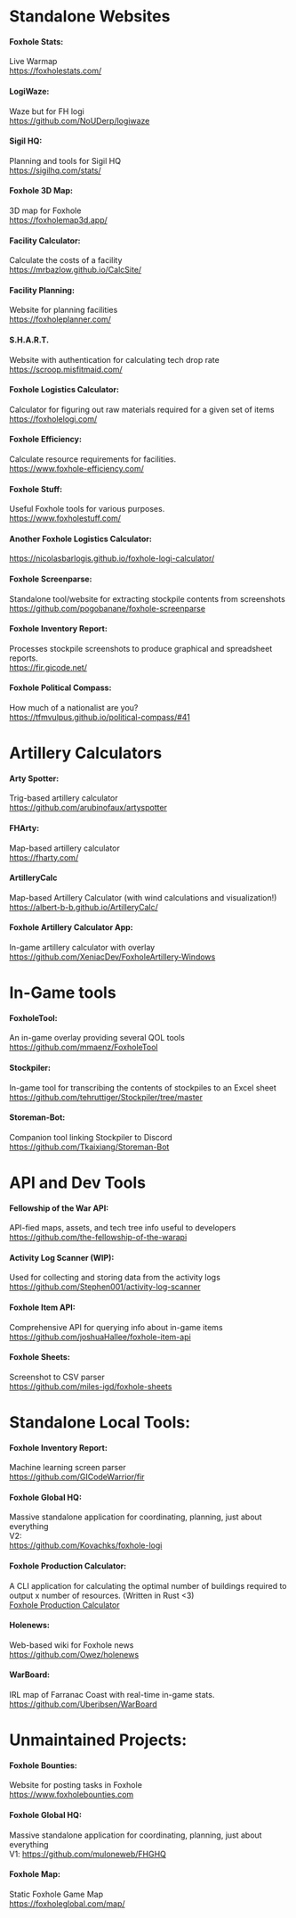 # Standalone Websites

#### Foxhole Stats:  
Live Warmap   
https://foxholestats.com/

#### LogiWaze:  
Waze but for FH logi    
https://github.com/NoUDerp/logiwaze

#### Sigil HQ:
Planning and tools for Sigil HQ  
https://sigilhq.com/stats/

#### Foxhole 3D Map:  
3D map for Foxhole  
https://foxholemap3d.app/

#### Facility Calculator:  
Calculate the costs of a facility  
https://mrbazlow.github.io/CalcSite/  

#### Facility Planning:
Website for planning facilities  
https://foxholeplanner.com/

#### S.H.A.R.T.
Website with authentication for calculating tech drop rate  
https://scroop.misfitmaid.com/

#### Foxhole Logistics Calculator:  
Calculator for figuring out raw materials required for a given set of items    
https://foxholelogi.com/

#### Foxhole Efficiency:  
Calculate resource requirements for facilities.  
https://www.foxhole-efficiency.com/  

#### Foxhole Stuff:  
Useful Foxhole tools for various purposes.  
https://www.foxholestuff.com/

#### Another Foxhole Logistics Calculator:  
https://nicolasbarlogis.github.io/foxhole-logi-calculator/

#### Foxhole Screenparse:  
Standalone tool/website for extracting stockpile contents from screenshots  
https://github.com/pogobanane/foxhole-screenparse

#### Foxhole Inventory Report:
Processes stockpile screenshots to produce graphical and spreadsheet reports.  
https://fir.gicode.net/

#### Foxhole Political Compass:  
How much of a nationalist are you?  
https://tfmvulpus.github.io/political-compass/#41

# Artillery Calculators

#### Arty Spotter:  
Trig-based artillery calculator  
https://github.com/arubinofaux/artyspotter

#### FHArty:  
Map-based artillery calculator  
https://fharty.com/

#### ArtilleryCalc
Map-based Artillery Calculator (with wind calculations and visualization!)  
https://albert-b-b.github.io/ArtilleryCalc/

#### Foxhole Artillery Calculator App:  
In-game artillery calculator with overlay  
https://github.com/XeniacDev/FoxholeArtillery-Windows

# In-Game tools

#### FoxholeTool:  
An in-game overlay providing several QOL tools  
https://github.com/mmaenz/FoxholeTool

#### Stockpiler:  
In-game tool for transcribing the contents of stockpiles to an Excel sheet    
https://github.com/tehruttiger/Stockpiler/tree/master

#### Storeman-Bot:  
Companion tool linking Stockpiler to Discord    
https://github.com/Tkaixiang/Storeman-Bot  

# API and Dev Tools

#### Fellowship of the War API:
API-fied maps, assets, and tech tree info useful to developers      
https://github.com/the-fellowship-of-the-warapi

#### Activity Log Scanner (WIP):  
Used for collecting and storing data from the activity logs    
https://github.com/Stephen001/activity-log-scanner

#### Foxhole Item API:  
Comprehensive API for querying info about in-game items     
https://github.com/joshuaHallee/foxhole-item-api

#### Foxhole Sheets:  
Screenshot to CSV parser    
https://github.com/miles-igd/foxhole-sheets

# Standalone Local Tools:

#### Foxhole Inventory Report:  
Machine learning screen parser  
https://github.com/GICodeWarrior/fir  

#### Foxhole Global HQ:  
Massive standalone application for coordinating, planning, just about everything   
V2:  
https://github.com/Kovachks/foxhole-logi

#### Foxhole Production Calculator:  
A CLI application for calculating the optimal number of buildings required to output x number of resources. (Written in Rust <3)  
[Foxhole Production Calculator](https://github.com/bahildebrand/foxhole-production-calculator/tree/master/foxhole-production-calculator-cli)

#### Holenews:  
Web-based wiki for Foxhole news    
https://github.com/Owez/holenews

#### WarBoard:  
IRL map of Farranac Coast with real-time in-game stats.  
https://github.com/Uberibsen/WarBoard  

# Unmaintained Projects:

#### Foxhole Bounties:
Website for posting tasks in Foxhole  
https://www.foxholebounties.com

#### Foxhole Global HQ:  
Massive standalone application for coordinating, planning, just about everything    
V1:
https://github.com/muloneweb/FHGHQ

#### Foxhole Map:  
Static Foxhole Game Map  
https://foxholeglobal.com/map/

